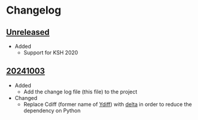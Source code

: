 # Changelog

## [Unreleased][]

* Added
  * Support for KSH 2020

## [20241003][]

* Added
  * Add the change log file (this file) to the project
* Changed
  * Replace Cdiff (former name of [Ydiff][]) with [delta][] in order to reduce the dependency on Python

[delta]: https://dandavison.github.io/delta/ "Introduction - delta"
[Ydiff]: https://github.com/ymattw/ydiff
   "GitHub - ymattw/ydiff: View colored, incremental diff in workspace or from stdin with side by side and auto pager support"

[Unreleased]: https://github.com/upperstream/dotfiles/compare/20241003...HEAD
[20241003]: https://github.com/upperstream/dotfiles/releases/tag/20241003
